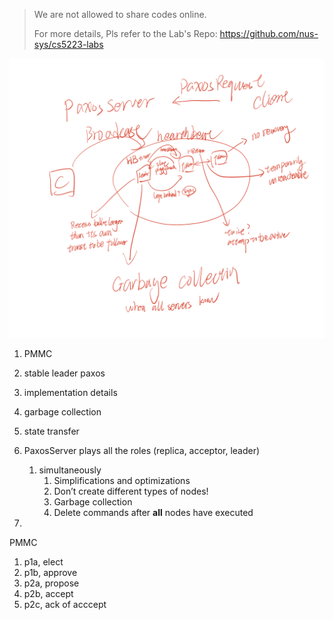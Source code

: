 

> We are not allowed to share codes online. 
>
> For more details, Pls refer to the Lab's Repo: https://github.com/nus-sys/cs5223-labs 





![image-20240528014459825](./03-paxos-tolerance.assets/image-20240528014459825.png)

1. PMMC
2. stable leader paxos
3. implementation details
4. garbage collection
5. state transfer
6. PaxosServer plays all the roles (replica, acceptor, leader) 
   1. simultaneously 
      1. Simplifications and optimizations
      2. Don’t create different types of nodes!
      3. Garbage collection
      4. Delete commands after **all** nodes have executed

7. 

PMMC

1. p1a, elect
2. p1b, approve
3. p2a, propose
4. p2b, accept
5. p2c, ack of acccept
